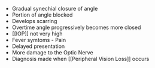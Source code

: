 - Gradual synechial closure of angle
- Portion of angle blocked
- Develops scarring
- Overtime angle progressively becomes more closed
- [[IOP]] not very high
- Fever symtoms - Pain
- Delayed presentation
- More damage to the Optic Nerve
- Diagnosis made when [[Peripheral Vision Loss]] occurs